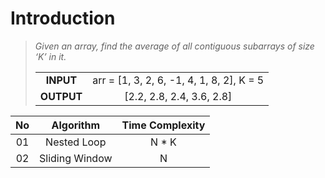# Introduction

> *Given an array, find the average of all contiguous subarrays of size ‘K’ in it.*
>
> |  |   |
> | :--------: | :---: |
> | **INPUT**  | arr = [1, 3, 2, 6, -1, 4, 1, 8, 2], K = 5 |
> | **OUTPUT**   | [2.2, 2.8, 2.4, 3.6, 2.8] |

  | No  | Algorithm | Time Complexity |
  | :-: |:--------: | :---: |
  | 01  | Nested Loop | N * K |
  | 02  | Sliding Window | N |
